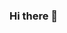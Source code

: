 ### Hi there 👋

<!--
**bitizi/bitizi** is a ✨ _special_ ✨ repository because its `README.md` (this file) appears on your GitHub profile.

Estou estudando na Alura
Estou me desenvolvendo na linguagem JavaScript
Utilizo esse espaço para minha organização e compartilhamento dos meu projetos desenvolvidos
